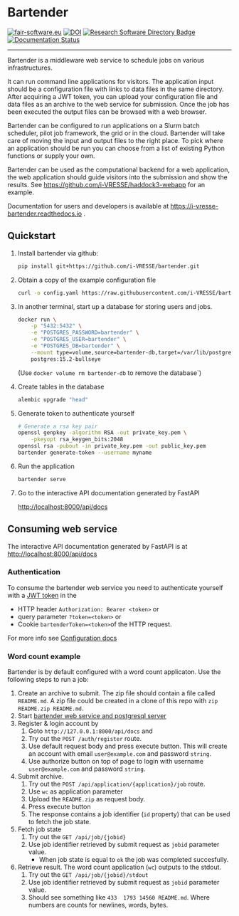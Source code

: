 # Bartender

[![fair-software.eu](https://img.shields.io/badge/fair--software.eu-%E2%97%8F%20%20%E2%97%8F%20%20%E2%97%8F%20%20%E2%97%8F%20%20%E2%97%8B-yellow)](https://fair-software.eu)
[![DOI](https://zenodo.org/badge/DOI/10.5281/zenodo.7614737.svg)](https://doi.org/10.5281/zenodo.7614737)
[![Research Software Directory Badge](https://img.shields.io/badge/rsd-bartender-00a3e3.svg)](https://research-software-directory.org/software/bartender)
[![Documentation Status](https://readthedocs.org/projects/i-vresse-bartender/badge/?version=latest)](https://i-vresse-bartender.readthedocs.io/en/latest/?badge=latest)

***

Bartender is a middleware web service to schedule jobs on various
infrastructures.

It can run command line applications for visitors. The application input should
be a configuration file with links to data files in the same directory.
After acquiring a JWT token, you can upload your configuration file and
data files as an archive to the web service for submission.
Once the job has been executed the output files
can be browsed with a web browser.

Bartender can be configured to run applications on a Slurm batch scheduler,
pilot job framework, the grid or in the cloud. Bartender will take care of
moving the input and output files to the right place. To pick where an
application should be run you can choose from a list of existing Python
functions or supply your own.

Bartender can be used as the computational backend for a web application, the
web application should guide visitors into the submission and show the results.
See <https://github.com/i-VRESSE/haddock3-webapp> for an example.

Documentation for users and developers is available
at <https://i-vresse-bartender.readthedocs.io> .

## Quickstart

1. Install bartender via github:

    ```bash
    pip install git+https://github.com/i-VRESSE/bartender.git
    ```

1. Obtain a copy of the example configuration file

    ```bash
    curl -o config.yaml https://raw.githubusercontent.com/i-VRESSE/bartender/main/config-example.yaml
    ```

1. In another terminal, start up a database for storing users and jobs.

    ```bash
    docker run \
        -p "5432:5432" \
        -e "POSTGRES_PASSWORD=bartender" \
        -e "POSTGRES_USER=bartender" \
        -e "POSTGRES_DB=bartender" \
        --mount type=volume,source=bartender-db,target=/var/lib/postgresql/data \
        postgres:15.2-bullseye
    ```

    (Use `docker volume rm bartender-db` to remove the database`)

1. Create tables in the database

    ```bash
    alembic upgrade "head"
    ```

1. Generate token to authenticate yourself

    ```bash
    # Generate a rsa key pair
    openssl genpkey -algorithm RSA -out private_key.pem \
        -pkeyopt rsa_keygen_bits:2048
    openssl rsa -pubout -in private_key.pem -out public_key.pem
    bartender generate-token --username myname
    ```

1. Run the application

    ```bash
    bartender serve
    ```

1. Go to the interactive API documentation generated by FastAPI

    <http://localhost:8000/api/docs>

## Consuming web service

The interactive API documentation generated by FastAPI is at
<http://localhost:8000/api/docs>

### Authentication

To consume the bartender web service you need to authenticate yourself
with a [JWT token](https://jwt.io/) in the

* HTTP header `Authorization: Bearer <token>` or
* query parameter `?token=<token>` or
* Cookie `bartenderToken=<token>`of the HTTP request.

For more info see [Configuration docs](https://i-vresse-bartender.readthedocs.io/en/latest/configuration.html#authentication)

### Word count example

Bartender is by default configured with a word count applicaton. Use the
following steps to run a job:

1. Create an archive to submit. The zip file should contain a file called
   `README.md`. A zip file could be created in a clone of this repo with `zip
   README.zip README.md`.
2. Start [bartender web service and postgresql
   server](https://i-vresse-bartender.readthedocs.io/en/latest/index.html#quickstart)
3. Register & login account by
    1. Goto `http://127.0.0.1:8000/api/docs` and
    2. Try out the `POST /auth/register` route.
    3. Use default request body and press execute button. This will create an
       account with email `user@example.com` and password `string`.
    4. Use authorize button on top of page to login with username
       `user@example.com` and password `string`.
4. Submit archive.
    1. Try out the `POST /api/application/{application}/job` route.
    2. Use `wc` as application parameter
    3. Upload the `README.zip` as request body.
    4. Press execute button
    5. The response contains a job identifier (`id` property) that can be used
       to fetch the job state.
5. Fetch job state
    1. Try out the `GET /api/job/{jobid}`
    2. Use job identifier retrieved by submit request as `jobid` parameter
       value.
        * When job state is equal to `ok` the job was completed succesfully.
6. Retrieve result. The word count application (`wc`) outputs to the stdout.
    1. Try out the `GET /api/job/{jobid}/stdout`
    2. Use job identifier retrieved by submit request as `jobid` parameter
       value.
    3. Should see something like `433  1793 14560 README.md`. Where numbers are
        counts for newlines, words, bytes.

